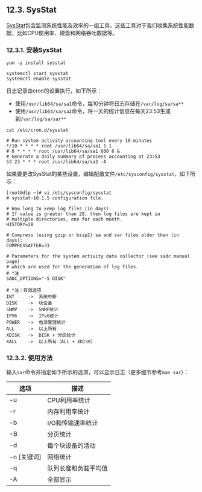 ## 12.3. SysStat

[SysStat](http://sebastien.godard.pagesperso-orange.fr/)包含监测系统性能及效率的一组工具，这些工具对于我们收集系统性能数据，比如CPU使用率、硬盘和网络吞吐数据等。

### 12.3.1. 安装SysStat

`yum -y install sysstat`

```
systemctl start sysstat
systemctl enable sysstat
```

日志记录由cron的设置执行，如下所示：

* 使用`/usr/lib64/sa/sa1`命令，每10分钟将日志存储在`/var/log/sa/sa**`
* 使用`/usr/lib64/sa/sa2`命令，将一天的统计信息在每天23:53生成到`/var/log/sa/sar**`

`cat /etc/cron.d/sysstat`

```
# Run system activity accounting tool every 10 minutes
*/10 * * * * root /usr/lib64/sa/sa1 1 1
# 0 * * * * root /usr/lib64/sa/sa1 600 6 &
# Generate a daily summary of process accounting at 23:53
53 23 * * * root /usr/lib64/sa/sa2 -A
```

如果要更改SysStat的某些设置，编辑配置文件`/etc/sysconfig/sysstat`，如下所示：

```
[root@dlp ~]# vi /etc/sysconfig/sysstat
# sysstat-10.1.5 configuration file.

# How long to keep log files (in days).
# If value is greater than 28, then log files are kept in
# multiple directories, one for each month.
HISTORY=28

# Compress (using gzip or bzip2) sa and sar files older than (in days):
COMPRESSAFTER=31

# Parameters for the system activity data collector (see sadc manual page)
# which are used for the generation of log files.
# *注
SADC_OPTIONS="-S DISK"

# *注：有效选项
INT     ->  系统中断
DISK    ->  块设备
SNMP    ->  SNMP统计
IPV6    ->  IPv6统计
POWER   ->  电源管理统计
ALL     ->  以上所有
XDISK   ->  DISK + 分区统计
XALL    ->  以上所有（ALL + XDISK）
```

### 12.3.2. 使用方法

输入`sar`命令并指定如下所示的选项，可以显示日志（更多细节参考`man sar`）：

|选项|描述|
|-|-|
|-u|CPU利用率统计|
|-r|内存利用率统计|
|-b|I/O和传输速率统计|
|-B|分页统计|
|-d|每个块设备的活动|
|-n [关键词]|网络统计|
|-q|队列长度和负载平均值|
|-A|全部显示|











